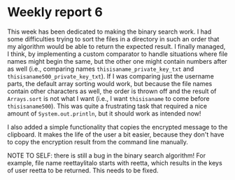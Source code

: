 # Weekly report 6
This week has been dedicated to making the binary search work. I had some difficulties trying to sort the files in a directory in such an order that my algorithm would be able to return the expected result. I finally managed, I think, by implementing a custom comparator to handle situations where file names might begin the same, but the other one might contain numbers after as well (i.e., comparing names `thisisaname_private_key_txt` and `thisisaname500_private_key_txt`). If I was comparing just the username parts, the default array sorting would work, but because the file names contain other characters as well, the order is thrown off and the result of `Arrays.sort` is not what I want (i.e., I want `thisisaname` to come before `thisisaname500`). This was quite a frustrating task that required a nice amount of `System.out.println`, but it should work as intended now!

I also added a simple functionality that copies the encrypted message to the clipboard. It makes the life of the user a bit easier, because they don't have to copy the encryption result from the command line manually.

NOTE TO SELF: there is still a bug in the binary search algorithm! For example, file name reettaylitalo starts with reetta, which results in the keys of user reetta to be returned. This needs to be fixed.